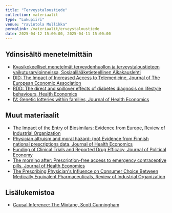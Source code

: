 ```yaml
---
title: "Terveystaloustiede"
collection: materiaalit
type: "Lukupiiri"
venue: "ravintola Mullikka"
permalink: /materiaalit/erveystaloustiede
date: 2025-04-12 15:00:00, 2025-04-11 15:00:00
---
```


## Ydinsisältö menetelmittäin

- [Kvasikokeelliset menetelmät terveydenhuollon ja terveystaloustieteen
vaikutusarvioinneissa, Sosiaalilääketieteellinen
Aikakauslehti](https://journal.fi/sla/article/view/122529)
- [DID: The Impact of Increased Access to Telemedicine, Journal of The European Economic
Association](https://academic.oup.com/jeea/article/22/2/712/7185823)
- [RDD: The direct and spillover effects of diabetes diagnosis on
lifestyle behaviours, Health
Economics](https://pubmed.ncbi.nlm.nih.gov/38279027/)
- [IV: Genetic lotteries within families, ⁠Journal of Health
Economics](https://www.sciencedirect.com/science/article/pii/S0167629611000439)

## Muut materiaalit

- [The Impact of the Entry of Biosimilars: Evidence from Europe,
Review of Industrial
Organization](https://link.springer.com/article/10.1007/s11151-018-9630-3)
- [Physician altruism and moral hazard: (no) Evidence from Finnish
national prescriptions data, Journal of Health
Economics](https://www.sciencedirect.com/science/article/pii/S0167629617307348)
- [Funding of Clinical Trials and Reported Drug Efficacy, Journal of
Political Economy](https://econpapers.repec.org/RePEc:ucp:jpolec:doi:10.1086/730383)
- [The morning after: Prescription-free access to emergency
contraceptive pills, ⁠Journal of Health
Economics](https://www.sciencedirect.com/science/article/pii/S0167629623000528)
- [The Prescribing Physician's Influence on Consumer Choice Between
Medically Equivalent Pharmaceuticals, ⁠Review of Industrial
Organization](https://www.jstor.org/stable/43550400)

## Lisälukemistoa

- [Causal Inference: The Mixtape, Scott
Cunningham](https://mixtape.scunning.com/)
